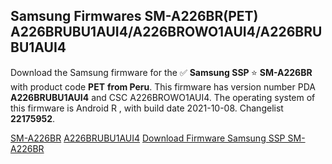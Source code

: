 <h2>Samsung Firmwares SM-A226BR(PET) A226BRUBU1AUI4/A226BROWO1AUI4/A226BRUBU1AUI4</h2>
Download the Samsung firmware for the ✅ <strong>Samsung SSP </strong> ⭐ <strong>SM-A226BR</strong> with product code <strong>PET</strong> <strong> from Peru</strong>. This firmware has version number PDA <strong>A226BRUBU1AUI4</strong> and CSC A226BROWO1AUI4. The operating system of this firmware is Android R , with build date 2021-10-08. Changelist <strong>22175952</strong>.


[SM-A226BR](https://samfirm.shop/samsung/model/SM-A226BR)
[A226BRUBU1AUI4](https://samfirm.shop/samsung/pda/A226BRUBU1AUI4)
[Download Firmware Samsung SSP SM-A226BR](https://samfirm.shop/samsung/firmware/475500)
